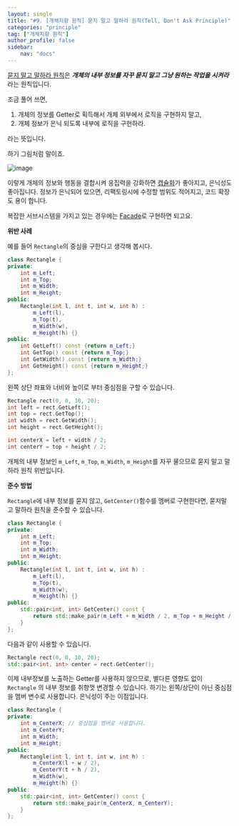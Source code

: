 ```yaml
---
layout: single
title: "#9. [개체지향 원칙] 묻지 말고 말하라 원칙(Tell, Don't Ask Principle)"
categories: "principle"
tag: ["개체지향 원칙"]
author_profile: false
sidebar: 
    nav: "docs"
---
```


[묻지 말고 말하라 원칙](https://tango1202.github.io/principle/principle-tell-dont-ask/)은 ***개체의 내부 정보를 자꾸 묻지 말고 그냥 원하는 작업을 시켜라*** 라는 원칙입니다.

조금 풀어 쓰면,

1. 개체의 정보를 Getter로 획득해서 개체 외부에서 로직을 구현하지 말고,
2. 개체 정보가 은닉 되도록 내부에 로직을 구현하라.

라는 뜻입니다. 

하기 그림처럼 말이죠.

![image](https://github.com/tango1202/tango1202.github.io/assets/133472501/a48ece43-c49b-4f53-94ce-76ef2ff697e0)

이렇게 개체의 정보와 행동을 결합시켜 응집력을 강화하면 [캡슐화](https://tango1202.github.io/principle/principle-encapsulation/)가 좋아지고, 은닉성도 좋아집니다. 정보가 은닉되어 있으면, 리팩토링시에 수정할 범위도 적어지고, 코드 확장도 용이 합니다.

복잡한 서브시스템을 가지고 있는 경우에는 [Facade](https://tango1202.github.io/pattern/pattern-facade/)로 구현하면 되고요.

**위반 사례**

예를 들어 `Rectangle`의 중심을 구한다고 생각해 봅시다.

```cpp
class Rectangle {
private:
    int m_Left;
    int m_Top;
    int m_Width;
    int m_Height;
public:
    Rectangle(int l, int t, int w, int h) : 
        m_Left(l), 
        m_Top(t), 
        m_Width(w), 
        m_Height(h) {}
public:
    int GetLeft() const {return m_Left;}
    int GetTop() const {return m_Top;}
    int GetWidth() const {return m_Width;}
    int GetHeight() const {return m_Height;}
};
```

왼쪽 상단 좌표와 너비와 높이로 부터 중심점을 구할 수 있습니다.

```cpp
Rectangle rect(0, 0, 10, 20);
int left = rect.GetLeft();
int top = rect.GetTop();
int width = rect.GetWidth();
int height = rect.GetHeight();

int centerX = left + width / 2;
int centerY = top + height / 2;
```
개체의 내부 정보인 `m_Left`, `m_Top`, `m_Width`, `m_Height`를 자꾸 물으므로 묻지 말고 말하라 원칙 위반입니다.

**준수 방법**

`Rectangle`에 내부 정보를 묻지 않고, `GetCenter()`함수를 멤버로 구현한다면, 묻지말고 말하라 원칙을 준수할 수 있습니다.

```cpp
class Rectangle {
private:
    int m_Left;
    int m_Top;
    int m_Width;
    int m_Height;
public:
    Rectangle(int l, int t, int w, int h) : 
        m_Left(l),
        m_Top(t), 
        m_Width(w),
        m_Height(h) {}
public:
    std::pair<int, int> GetCenter() const { 
        return std::make_pair(m_Left + m_Width / 2, m_Top + m_Height / 2);
    }
};
```

다음과 같이 사용할 수 있습니다.

```cpp 
Rectangle rect(0, 0, 10, 20);
std::pair<int, int> center = rect.GetCenter();
```

이제 내부정보를 노출하는 Getter를 사용하지 않으므로, 별다른 영향도 없이 `Rectangle` 의 내부 정보를 취향껏 변경할 수 있습니다. 하기는 왼쪽/상단이 아닌 중심점을 멤버 변수로 사용합니다. 은닉성이 주는 이점입니다. 

```cpp
class Rectangle {
private:
    int m_CenterX; // 중심점을 멤버로 사용합니다.
    int m_CenterY;
    int m_Width;
    int m_Height;
public:
    Rectangle(int l, int t, int w, int h) : 
        m_CenterX(l + w / 2), 
        m_CenterY(t + h / 2),
        m_Width(w), 
        m_Height(h) {}
public:
    std::pair<int, int> GetCenter() const { 
        return std::make_pair(m_CenterX, m_CenterY);
    }
};
``` 
